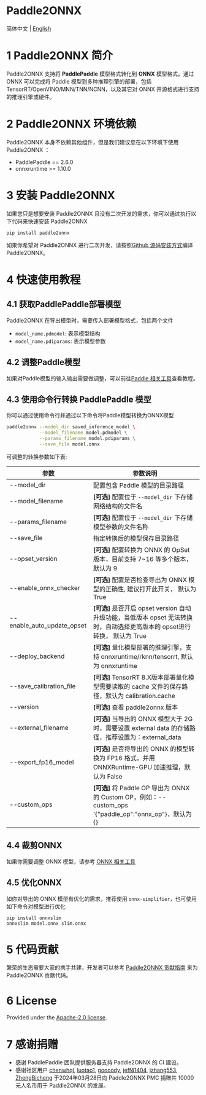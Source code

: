 # Paddle2ONNX

简体中文 | [English](README_en.md)

# 1 Paddle2ONNX 简介

Paddle2ONNX 支持将 **PaddlePaddle** 模型格式转化到 **ONNX** 模型格式。通过 ONNX 可以完成将 Paddle 模型到多种推理引擎的部署，包括 TensorRT/OpenVINO/MNN/TNN/NCNN，以及其它对 ONNX 开源格式进行支持的推理引擎或硬件。

# 2 Paddle2ONNX 环境依赖

Paddle2ONNX 本身不依赖其他组件，但是我们建议您在以下环境下使用 Paddle2ONNX ：

- PaddlePaddle == 2.6.0
- onnxruntime >= 1.10.0

# 3 安装 Paddle2ONNX

如果您只是想要安装 Paddle2ONNX 且没有二次开发的需求，你可以通过执行以下代码来快速安装 Paddle2ONNX

```
pip install paddle2onnx
```

如果你希望对 Paddle2ONNX 进行二次开发，请按照[Github 源码安装方式](docs/zh/compile_local.md)编译Paddle2ONNX。

# 4 快速使用教程

## 4.1 获取PaddlePaddle部署模型

Paddle2ONNX 在导出模型时，需要传入部署模型格式，包括两个文件

- `model_name.pdmodel`: 表示模型结构
- `model_name.pdiparams`: 表示模型参数

## 4.2 调整Paddle模型

如果对Paddle模型的输入输出需要做调整，可以前往[Paddle 相关工具](./tools/paddle/README.md)查看教程。

## 4.3 使用命令行转换 PaddlePaddle 模型

你可以通过使用命令行并通过以下命令将Paddle模型转换为ONNX模型

```bash
paddle2onnx --model_dir saved_inference_model \
            --model_filename model.pdmodel \
            --params_filename model.pdiparams \
            --save_file model.onnx
```

可调整的转换参数如下表:

| 参数                         | 参数说明                                                                                                            |
|----------------------------|-----------------------------------------------------------------------------------------------------------------|
| --model_dir                | 配置包含 Paddle 模型的目录路径                                                                                             |
| --model_filename           | **[可选]** 配置位于 `--model_dir` 下存储网络结构的文件名                                                                         |
| --params_filename          | **[可选]** 配置位于 `--model_dir` 下存储模型参数的文件名称                                                                        |
| --save_file                | 指定转换后的模型保存目录路径                                                                                                  |
| --opset_version            | **[可选]** 配置转换为 ONNX 的 OpSet 版本，目前支持 7~16 等多个版本，默认为 9                                                            |
| --enable_onnx_checker      | **[可选]**  配置是否检查导出为 ONNX 模型的正确性, 建议打开此开关， 默认为 True                                                             |
| --enable_auto_update_opset | **[可选]**  是否开启 opset version 自动升级功能，当低版本 opset 无法转换时，自动选择更高版本的 opset进行转换， 默认为 True                              |
| --deploy_backend           | **[可选]** 量化模型部署的推理引擎，支持 onnxruntime/rknn/tensorrt, 默认为 onnxruntime |
| --save_calibration_file    | **[可选]** TensorRT 8.X版本部署量化模型需要读取的 cache 文件的保存路径，默认为 calibration.cache                                          |
| --version                  | **[可选]** 查看 paddle2onnx 版本                                                                                      |
| --external_filename        | **[可选]** 当导出的 ONNX 模型大于 2G 时，需要设置 external data 的存储路径，推荐设置为：external_data                                       |
| --export_fp16_model        | **[可选]** 是否将导出的 ONNX 的模型转换为 FP16 格式，并用 ONNXRuntime-GPU 加速推理，默认为 False                                           |
| --custom_ops               | **[可选]** 将 Paddle OP 导出为 ONNX 的 Custom OP，例如：--custom_ops '{"paddle_op":"onnx_op"}，默认为 {}                       |


## 4.4 裁剪ONNX

如果你需要调整 ONNX 模型，请参考 [ONNX 相关工具](./tools/onnx/README.md)

## 4.5 优化ONNX

如你对导出的 ONNX 模型有优化的需求，推荐使用 `onnx-simplifier`，也可使用如下命令对模型进行优化

```
pip install onnxslim
onnxslim model.onnx slim.onnx
```

# 5 代码贡献

繁荣的生态需要大家的携手共建，开发者可以参考 [Paddle2ONNX 贡献指南](./docs/zh/Paddle2ONNX_Development_Guide.md) 来为 Paddle2ONNX 贡献代码。

# 6 License

Provided under the [Apache-2.0 license](https://github.com/PaddlePaddle/paddle-onnx/blob/develop/LICENSE).

# 7 感谢捐赠

* 感谢 PaddlePaddle 团队提供服务器支持 Paddle2ONNX 的 CI 建设。
* 感谢社区用户 [chenwhql](https://github.com/chenwhql), [luotao1](https://github.com/luotao1), [goocody](https://github.com/goocody), [jeff41404](https://github.com/jeff41404), [jzhang553](https://github.com/jzhang533), [ZhengBicheng](https://github.com/ZhengBicheng) 于2024年03月28日向 Paddle2ONNX PMC 捐赠共 10000 元人名币用于 Paddle2ONNX 的发展。
